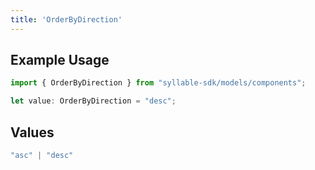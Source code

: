 ```yaml
---
title: 'OrderByDirection'
---
```


## Example Usage

```typescript
import { OrderByDirection } from "syllable-sdk/models/components";

let value: OrderByDirection = "desc";
```

## Values

```typescript
"asc" | "desc"
```